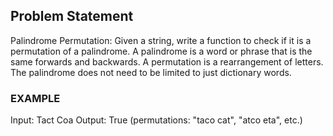 ## Problem Statement

Palindrome Permutation: Given a string, write a function to check if it is a permutation of a palindrome. A palindrome is a word or phrase that is the same forwards and backwards. A permutation is a rearrangement of letters. The palindrome does not need to be limited to just dictionary words.

### EXAMPLE
Input: Tact Coa
Output: True (permutations: "taco cat", "atco eta", etc.)


